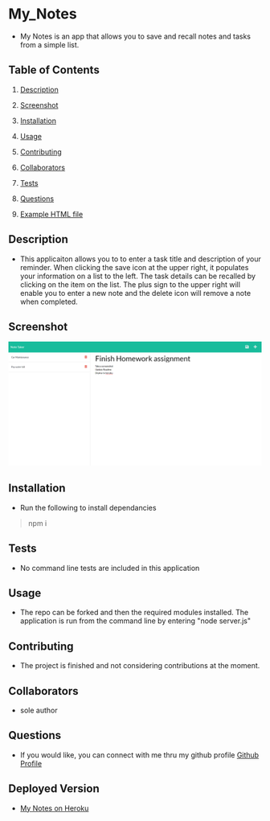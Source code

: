 # My_Notes
* My Notes is an app that allows you to save and recall notes and tasks from a simple list.

## Table of Contents

1. [Description](#description)

1. [Screenshot](#screenshot)

1. [Installation](#installation)

1. [Usage](#usage)

1. [Contributing](#contributing)

1. [Collaborators](#collaborators)

1. [Tests](#tests)

1. [Questions](#questions)

1. [Example HTML file](#sample)


## <a id="description"></a>Description

* This applicaiton allows you to to enter a task title and description of your reminder.  When clicking the save icon at the upper right, it populates your information on a list to the left.  The task details can be recalled by clicking on the item on the list.  The plus sign to the upper right will enable you to enter a new note and the delete icon will remove a note when completed.

## <a id="screenshot"></a>Screenshot

![Screenshot of Deployed App](./assets/images/MNSS.png)

## <a id="installation"></a>Installation

* Run the following to install dependancies

> npm i

## <a id="tests"></a>Tests

* No command line tests are included in this application

## <a id="usage"></a>Usage

* The repo can be forked and then the required modules installed.  The application is run from the command line by entering "node server.js"

## <a id="contributing"></a>Contributing

* The project is finished and not considering contributions at the moment.

## <a id="collaborators"></a>Collaborators

* sole author

## <a id="questions"></a>Questions

* If you would like, you can connect with me thru my github profile [Github Profile](https://github.com/stevenslade)

## <a id="sample"></a>Deployed Version

* [My Notes on Heroku](https://stevenslade.github.io/Visual-Team-Tracker/)

